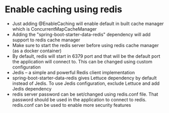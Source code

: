 # Enable caching using redis
* Just adding @EnableCaching will enable default in built cache manager which is ConcurrentMapCacheManager
* Adding the "spring-boot-starter-data-redis" dependency will add support to redis cache manager
* Make sure to start the redis server before using redis cache manager (as a docker container)
* By default, redis will start in 6379 port and that will be the default port the application will connect to. This can be changed using custom configuration
* Jedis – a simple and powerful Redis client implementation
* spring-boot-starter-data-redis gives Lettuce dependency by default instead of Jedis. To use Jedis configuration, exclude Lettuce and add Jedis dependency
* redis server password can be set/changed using redis.conf file. That password should be used in the application to connect to redis. redis.conf can be used to enable more security features